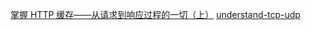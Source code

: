 [掌握 HTTP 缓存——从请求到响应过程的一切（上）](http://huzidaha.com/posts/detail?hmsr=toutiao.io&postId=58b77935204d50674934c3ad&utm_medium=toutiao.io&utm_source=toutiao.io)
[understand-tcp-udp](https://github.com/JerryC8080/understand-tcp-udp)